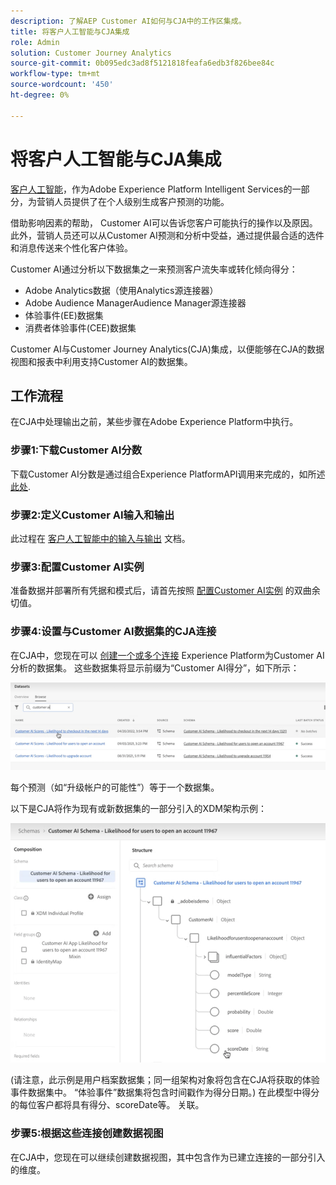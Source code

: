 ```yaml
---
description: 了解AEP Customer AI如何与CJA中的工作区集成。
title: 将客户人工智能与CJA集成
role: Admin
solution: Customer Journey Analytics
source-git-commit: 0b095edc3ad8f5121818feafa6edb3f826bee84c
workflow-type: tm+mt
source-wordcount: '450'
ht-degree: 0%

---
```



# 将客户人工智能与CJA集成

[客户人工智能](https://experienceleague.adobe.com/docs/experience-platform/intelligent-services/customer-ai/overview.html?lang=en)，作为Adobe Experience Platform Intelligent Services的一部分，为营销人员提供了在个人级别生成客户预测的功能。

借助影响因素的帮助， Customer AI可以告诉您客户可能执行的操作以及原因。 此外，营销人员还可以从Customer AI预测和分析中受益，通过提供最合适的选件和消息传送来个性化客户体验。

Customer AI通过分析以下数据集之一来预测客户流失率或转化倾向得分：

* Adobe Analytics数据（使用Analytics源连接器）
* Adobe Audience ManagerAudience Manager源连接器
* 体验事件(EE)数据集
* 消费者体验事件(CEE)数据集

Customer AI与Customer Journey Analytics(CJA)集成，以便能够在CJA的数据视图和报表中利用支持Customer AI的数据集。

## 工作流程

在CJA中处理输出之前，某些步骤在Adobe Experience Platform中执行。

### 步骤1:下载Customer AI分数

下载Customer AI分数是通过组合Experience PlatformAPI调用来完成的，如所述 [此处](https://experienceleague.adobe.com/docs/experience-platform/intelligent-services/customer-ai/getting-started.html?lang=en#downloading-customer-ai-scores).

### 步骤2:定义Customer AI输入和输出

此过程在 [客户人工智能中的输入与输出](https://experienceleague.adobe.com/docs/experience-platform/intelligent-services/customer-ai/input-output.html?lang=en) 文档。

### 步骤3:配置Customer AI实例

准备数据并部署所有凭据和模式后，请首先按照 [配置Customer AI实例](https://experienceleague.adobe.com/docs/experience-platform/intelligent-services/customer-ai/user-guide/configure.html?lang=en) 的双曲余切值。

### 步骤4:设置与Customer AI数据集的CJA连接

在CJA中，您现在可以 [创建一个或多个连接](/help/connections/create-connection.md) Experience Platform为Customer AI分析的数据集。 这些数据集将显示前缀为“Customer AI得分”，如下所示：

![CAI成绩](assets/cai-scores.png)

每个预测（如“升级帐户的可能性”）等于一个数据集。

以下是CJA将作为现有或新数据集的一部分引入的XDM架构示例：

![CAI模式](assets/cai-schema.png)

(请注意，此示例是用户档案数据集；同一组架构对象将包含在CJA将获取的体验事件数据集中。 “体验事件”数据集将包含时间戳作为得分日期。) 在此模型中得分的每位客户都将具有得分、scoreDate等。 关联。

### 步骤5:根据这些连接创建数据视图

在CJA中，您现在可以继续创建数据视图，其中包含作为已建立连接的一部分引入的维度。